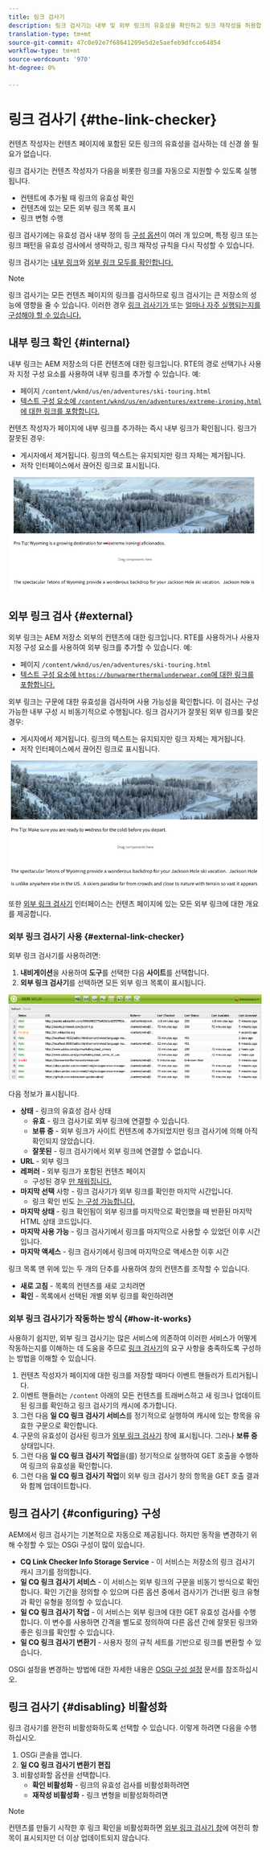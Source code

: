 ```yaml
---
title: 링크 검사기
description: 링크 검사기는 내부 및 외부 링크의 유효성을 확인하고 링크 재작성을 허용합니다.
translation-type: tm+mt
source-git-commit: 47c0e92e7f68641209e5d2e5aefeb9dfcce64854
workflow-type: tm+mt
source-wordcount: '970'
ht-degree: 0%

---
```



# 링크 검사기 {#the-link-checker}

컨텐츠 작성자는 컨텐츠 페이지에 포함된 모든 링크의 유효성을 검사하는 데 신경 쓸 필요가 없습니다.

링크 검사기는 컨텐츠 작성자가 다음을 비롯한 링크를 자동으로 지원할 수 있도록 실행됩니다.

* 컨텐트에 추가될 때 링크의 유효성 확인
* 컨텐츠에 있는 모든 외부 링크 목록 표시
* 링크 변형 수행

링크 검사기에는 유효성 검사 내부 정의 등 [구성 옵션](#configuring)이 여러 개 있으며, 특정 링크 또는 링크 패턴을 유효성 검사에서 생략하고, 링크 재작성 규칙을 다시 작성할 수 있습니다.

링크 검사기는 [내부 링크](#internal)와 [외부 링크 모두를 확인합니다.](#external)

>[!NOTE]
>
>링크 검사기는 모든 컨텐츠 페이지의 링크를 검사하므로 링크 검사기는 큰 저장소의 성능에 영향을 줄 수 있습니다. 이러한 경우 [링크 검사기가 ](#configuring) 또는 [얼마나 자주 실행되는지를 구성해야 할 수 있습니다.](#disabling)

## 내부 링크 확인 {#internal}

내부 링크는 AEM 저장소의 다른 컨텐츠에 대한 링크입니다. RTE의 경로 선택기나 사용자 지정 구성 요소를 사용하여 내부 링크를 추가할 수 있습니다. 예:

* 페이지 `/content/wknd/us/en/adventures/ski-touring.html`
* [텍스트 구성 요소에 `/content/wknd/us/en/adventures/extreme-ironing.html`에 대한 링크를 포함합니다.](https://experienceleague.adobe.com/docs/experience-manager-core-components/using/components/text.html)

컨텐츠 작성자가 페이지에 내부 링크를 추가하는 즉시 내부 링크가 확인됩니다. 링크가 잘못된 경우:

* 게시자에서 제거됩니다. 링크의 텍스트는 유지되지만 링크 자체는 제거됩니다.
* 저작 인터페이스에서 끊어진 링크로 표시됩니다.

![페이지를 작성할 때 끊어진 내부 링크](assets/link-checker-invalid-link-internal.png)

## 외부 링크 검사 {#external}

외부 링크는 AEM 저장소 외부의 컨텐츠에 대한 링크입니다. RTE를 사용하거나 사용자 지정 구성 요소를 사용하여 외부 링크를 추가할 수 있습니다. 예:

* 페이지 `/content/wknd/us/en/adventures/ski-touring.html`
* [텍스트 구성 요소에 `https://bunwarmerthermalunderwear.com`에 대한 링크를 포함합니다.](https://experienceleague.adobe.com/docs/experience-manager-core-components/using/components/text.html)

외부 링크는 구문에 대한 유효성을 검사하며 사용 가능성을 확인합니다. 이 검사는 구성 가능한 내부 구성 시 비동기적으로 수행됩니다. 링크 검사기가 잘못된 외부 링크를 찾은 경우:

* 게시자에서 제거됩니다. 링크의 텍스트는 유지되지만 링크 자체는 제거됩니다.
* 저작 인터페이스에서 끊어진 링크로 표시됩니다.

![페이지를 작성할 때 끊어진 내부 링크](assets/link-checker-invalid-link-external.png)

또한 [외부 링크 검사기](#external-link-checker) 인터페이스는 컨텐츠 페이지에 있는 모든 외부 링크에 대한 개요를 제공합니다.

### 외부 링크 검사기 사용 {#external-link-checker}

외부 링크 검사기를 사용하려면:

1. **내비게이션**&#x200B;을 사용하여 **도구**&#x200B;를 선택한 다음 **사이트**&#x200B;를 선택합니다.
1. **외부 링크 검사기**&#x200B;를 선택하면 모든 외부 링크 목록이 표시됩니다.

![](assets/external-link-checker.png)

다음 정보가 표시됩니다.

* **상태**  - 링크의 유효성 검사 상태
   * **유효**  - 링크 검사기로 외부 링크에 연결할 수 있습니다.
   * **보류 중**  - 외부 링크가 사이트 컨텐츠에 추가되었지만 링크 검사기에 의해 아직 확인되지 않았습니다.
   * **잘못된**  - 링크 검사기에서 외부 링크에 연결할 수 없습니다.
* **URL**  - 외부 링크
* **레퍼러**  - 외부 링크가 포함된 컨텐츠 페이지
   * 구성된 경우 [만 채워집니다.](#configuring)
* **마지막 선택**  사항 - 링크 검사기가 외부 링크를 확인한 마지막 시간입니다.
   * 링크 확인 빈도 [는 구성 가능합니다.](#configuring)
* **마지막 상태**  - 링크 확인됨이 외부 링크를 마지막으로 확인했을 때 반환된 마지막 HTML 상태 코드입니다.
* **마지막 사용 가능**  - 링크 검사기에서 링크를 마지막으로 사용할 수 있었던 이후 시간입니다.
* **마지막 액세스**  - 링크 검사기에서 링크에 마지막으로 액세스한 이후 시간

링크 목록 맨 위에 있는 두 개의 단추를 사용하여 창의 컨텐츠를 조작할 수 있습니다.

* **새로 고침**  - 목록의 컨텐츠를 새로 고치려면
* **확인**  - 목록에서 선택된 개별 외부 링크를 확인하려면

### 외부 링크 검사기가 작동하는 방식 {#how-it-works}

사용하기 쉽지만, 외부 링크 검사기는 많은 서비스에 의존하여 이러한 서비스가 어떻게 작동하는지를 이해하는 데 도움을 주므로 [링크 검사기](#configuring)의 요구 사항을 충족하도록 구성하는 방법을 이해할 수 있습니다.

1. 컨텐츠 작성자가 페이지에 대한 링크를 저장할 때마다 이벤트 핸들러가 트리거됩니다.
1. 이벤트 핸들러는 `/content` 아래의 모든 컨텐츠를 트래버스하고 새 링크나 업데이트된 링크를 확인하고 링크 검사기의 캐시에 추가합니다.
1. 그런 다음 **일 CQ 링크 검사기 서비스**&#x200B;를 정기적으로 실행하여 캐시에 있는 항목을 유효한 구문으로 확인합니다.
1. 구문의 유효성이 검사된 링크가 [외부 링크 검사기](#external-link-checker) 창에 표시됩니다. 그러나 **보류 중** 상태입니다.
1. 그런 다음 **일 CQ 링크 검사기 작업**&#x200B;을(를) 정기적으로 실행하여 GET 호출을 수행하여 링크의 유효성을 확인합니다.
1. 그런 다음 **일 CQ 링크 검사기 작업**&#x200B;이 외부 링크 검사기 창의 항목을 GET 호출 결과와 함께 업데이트합니다.

## 링크 검사기 {#configuring} 구성

AEM에서 링크 검사기는 기본적으로 자동으로 제공됩니다. 하지만 동작을 변경하기 위해 수정할 수 있는 OSGi 구성이 많이 있습니다.

* **CQ Link Checker Info Storage Service**  - 이 서비스는 저장소의 링크 검사기 캐시 크기를 정의합니다.
* **일 CQ 링크 검사기 서비스**  - 이 서비스는 외부 링크의 구문을 비동기 방식으로 확인합니다. 확인 기간을 정의할 수 있으며 다른 옵션 중에서 검사기가 건너뛴 링크 유형과 확인 유형을 정의할 수 있습니다.
* **일 CQ 링크 검사기 작업**  - 이 서비스는 외부 링크에 대한 GET 유효성 검사를 수행합니다. 이 변수를 사용하면 간격을 별도로 정의하여 다른 옵션 간에 잘못된 링크와 좋은 링크를 확인할 수 있습니다.
* **일 CQ 링크 검사기 변환기**  - 사용자 정의 규칙 세트를 기반으로 링크를 변환할 수 있습니다.

OSGi 설정을 변경하는 방법에 대한 자세한 내용은 [OSGi 구성 설정](/help/sites-deploying/osgi-configuration-settings.md) 문서를 참조하십시오.

## 링크 검사기 {#disabling} 비활성화

링크 검사기를 완전히 비활성화하도록 선택할 수 있습니다. 이렇게 하려면 다음을 수행하십시오.

1. OSGi 콘솔을 엽니다.
1. **일 CQ 링크 검사기 변환기 편집**
1. 비활성화할 옵션을 선택합니다.
   * **확인 비활성화**  - 링크의 유효성 검사를 비활성화하려면
   * **재작성 비활성화**  - 링크 변형을 비활성화하려면

>[!NOTE]
>
>컨텐츠를 만들기 시작한 후 링크 확인을 비활성화하면 [외부 링크 검사기 창](#external-link-checker)에 여전히 항목이 표시되지만 더 이상 업데이트되지 않습니다.
